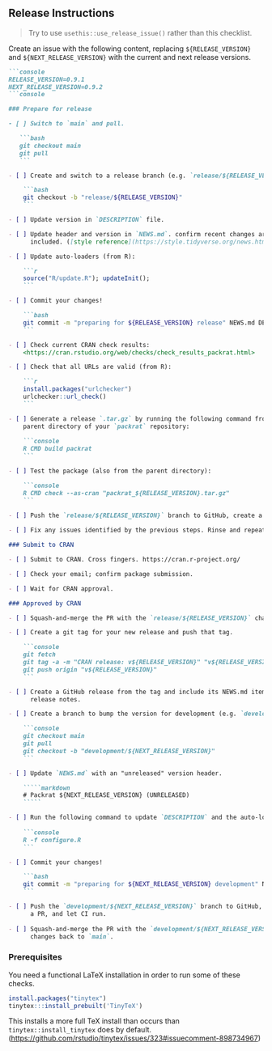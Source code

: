 ## Release Instructions

> Try to use `usethis::use_release_issue()` rather than this checklist.

Create an issue with the following content, replacing `${RELEASE_VERSION}` and
`${NEXT_RELEASE_VERSION}` with the current and next release versions.

````markdown
```console
RELEASE_VERSION=0.9.1
NEXT_RELEASE_VERSION=0.9.2
```console

### Prepare for release

- [ ] Switch to `main` and pull.

   ```bash
   git checkout main
   git pull
   ```

- [ ] Create and switch to a release branch (e.g. `release/${RELEASE_VERSION}`).

    ```bash
    git checkout -b "release/${RELEASE_VERSION}"
    ```

- [ ] Update version in `DESCRIPTION` file.

- [ ] Update header and version in `NEWS.md`. confirm recent changes are
      included. ([style reference](https://style.tidyverse.org/news.html#news-release))

- [ ] Update auto-loaders (from R):

    ```r
    source("R/update.R"); updateInit();
    ```

- [ ] Commit your changes!

    ```bash
    git commit -m "preparing for ${RELEASE_VERSION} release" NEWS.md DESCRIPTION inst
    ```

- [ ] Check current CRAN check results:
    <https://cran.rstudio.org/web/checks/check_results_packrat.html>

- [ ] Check that all URLs are valid (from R):

    ```r
    install.packages("urlchecker")
    urlchecker::url_check()
    ```

- [ ] Generate a release `.tar.gz` by running the following command from the
    parent directory of your `packrat` repository:
    
    ```console
    R CMD build packrat
    ```

- [ ] Test the package (also from the parent directory):

    ```console
    R CMD check --as-cran "packrat_${RELEASE_VERSION}.tar.gz"
    ```
    
- [ ] Push the `release/${RELEASE_VERSION}` branch to GitHub, create a PR, and let CI run.

- [ ] Fix any issues identified by the previous steps. Rinse and repeat.

### Submit to CRAN

- [ ] Submit to CRAN. Cross fingers. https://cran.r-project.org/

- [ ] Check your email; confirm package submission.

- [ ] Wait for CRAN approval.

### Approved by CRAN

- [ ] Squash-and-merge the PR with the `release/${RELEASE_VERSION}` changes back to `main`.

- [ ] Create a git tag for your new release and push that tag.

    ```console
    git fetch
    git tag -a -m "CRAN release: v${RELEASE_VERSION}" "v${RELEASE_VERSION}" COMMIT_HASH
    git push origin "v${RELEASE_VERSION}"
    ```

- [ ] Create a GitHub release from the tag and include its NEWS.md items as
      release notes.

- [ ] Create a branch to bump the version for development (e.g. `development/${NEXT_RELEASE_VERSION}`).

    ```console
    git checkout main
    git pull
    git checkout -b "development/${NEXT_RELEASE_VERSION}"
    ```

- [ ] Update `NEWS.md` with an "unreleased" version header.

    `````markdown
    # Packrat ${NEXT_RELEASE_VERSION} (UNRELEASED)
    `````

- [ ] Run the following command to update `DESCRIPTION` and the auto-loaders:
    
    ```console
    R -f configure.R
    ```

- [ ] Commit your changes!

    ```bash
    git commit -m "preparing for ${NEXT_RELEASE_VERSION} development" NEWS.md DESCRIPTION inst
    ```

- [ ] Push the `development/${NEXT_RELEASE_VERSION}` branch to GitHub, create
      a PR, and let CI run.
      
- [ ] Squash-and-merge the PR with the `development/${NEXT_RELEASE_VERSION}`
      changes back to `main`.
````

### Prerequisites

You need a functional LaTeX installation in order to run some of these checks.

```r
install.packages("tinytex")
tinytex:::install_prebuilt('TinyTeX')
```

This installs a more full TeX install than occurs than
`tinytex::install_tinytex` does by default.
(<https://github.com/rstudio/tinytex/issues/323#issuecomment-898734967>)
